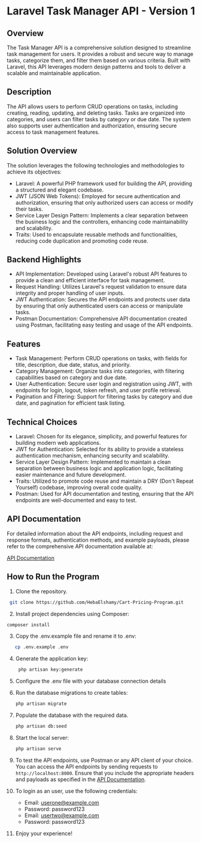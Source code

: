 # Laravel Task Manager API - Version 1

## Overview
The Task Manager API is a comprehensive solution designed to streamline task management for users. It provides a robust and secure way to manage tasks, categorize them, and filter them based on various criteria. Built with Laravel, this API leverages modern design patterns and tools to deliver a scalable and maintainable application.

## Description
The API allows users to perform CRUD operations on tasks, including creating, reading, updating, and deleting tasks. Tasks are organized into categories, and users can filter tasks by category or due date. The system also supports user authentication and authorization, ensuring secure access to task management features.

## Solution Overview
The solution leverages the following technologies and methodologies to achieve its objectives:
- Laravel: A powerful PHP framework used for building the API, providing a structured and elegant codebase.
- JWT (JSON Web Tokens): Employed for secure authentication and authorization, ensuring that only authorized users can access or modify their tasks.
- Service Layer Design Pattern: Implements a clear separation between the business logic and the controllers, enhancing code maintainability and scalability.
- Traits: Used to encapsulate reusable methods and functionalities, reducing code duplication and promoting code reuse.
  
## Backend Highlights
- API Implementation: Developed using Laravel's robust API features to provide a clean and efficient interface for task management.
- Request Handling: Utilizes Laravel's request validation to ensure data integrity and proper handling of user inputs.
- JWT Authentication: Secures the API endpoints and protects user data by ensuring that only authenticated users can access or manipulate tasks.
- Postman Documentation: Comprehensive API documentation created using Postman, facilitating easy testing and usage of the API endpoints.
  
## Features
- Task Management: Perform CRUD operations on tasks, with fields for title, description, due date, status, and priority.
- Category Management: Organize tasks into categories, with filtering capabilities based on category and due date.
- User Authentication: Secure user login and registration using JWT, with endpoints for login, logout, token refresh, and user profile retrieval.
- Pagination and Filtering: Support for filtering tasks by category and due date, and pagination for efficient task listing.
  
## Technical Choices
- Laravel: Chosen for its elegance, simplicity, and powerful features for building modern web applications.
- JWT for Authentication: Selected for its ability to provide a stateless authentication mechanism, enhancing security and scalability.
- Service Layer Design Pattern: Implemented to maintain a clean separation between business logic and application logic, facilitating easier maintenance and future development.
- Traits: Utilized to promote code reuse and maintain a DRY (Don't Repeat Yourself) codebase, improving overall code quality.
- Postman: Used for API documentation and testing, ensuring that the API endpoints are well-documented and easy to test.
## API Documentation

For detailed information about the API endpoints, including request and response formats, authentication methods, and example payloads, please refer to the comprehensive API documentation available at:

[API Documentation](https://documenter.getpostman.com/view/25951230/2sAXjRUp3r)

## How to Run the Program

1. Clone the repository.
  ```bash
   git clone https://github.com/HebaElshamy/Cart-Pricing-Program.git

```
2.  Install project dependencies using Composer:
   ```bash
   composer install
```

3. Copy the .env.example file and rename it to .env:
 ```bash
    cp .env.example .env
```
4. Generate the application key:
   ```bash
    php artisan key:generate
5. Configure the .env file with your database connection details   
6. Run the database migrations to create tables:
    ```bash
    php artisan migrate

7. Populate the database with the required data.
    ```bash
    php artisan db:seed
8. Start the local server:
    ```bash
    php artisan serve
9. To test the API endpoints, use Postman or any API client of your choice. You can access the API endpoints by sending requests to `http://localhost:8000`. Ensure that you include the appropriate headers and payloads as specified in the [API Documentation](https://documenter.getpostman.com/view/25951230/2sAXjRUp3r).

10. To login as an user, use the following credentials:
    
    - Email: userone@example.com
    - Password: password123
    - Email: usertwo@example.com
    - Password: password123
11. Enjoy your experience!
